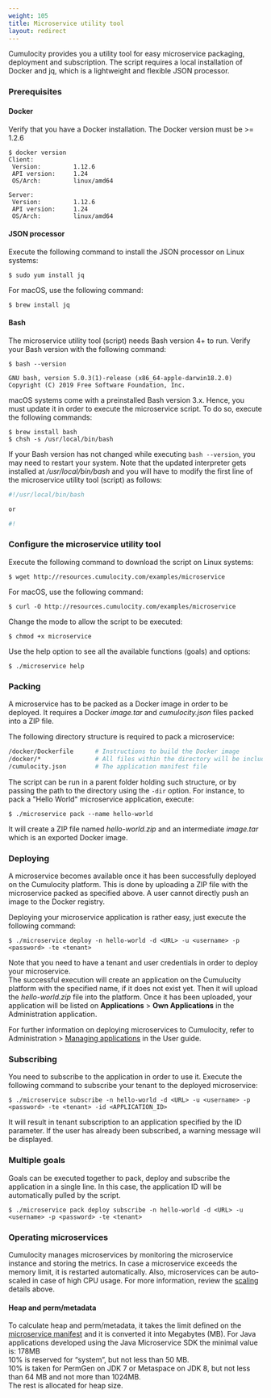```yaml
---
weight: 105
title: Microservice utility tool
layout: redirect
---
```


Cumulocity provides you a utility tool for easy microservice packaging, deployment and subscription. The script requires a local installation of Docker and jq, which is a lightweight and flexible JSON processor.

### Prerequisites

#### Docker

Verify that you have a Docker installation. The Docker version must be >= 1.2.6

```shell
$ docker version
Client:
 Version:         1.12.6
 API version:     1.24
 OS/Arch:         linux/amd64

Server:
 Version:         1.12.6
 API version:     1.24
 OS/Arch:         linux/amd64
```

#### JSON processor

Execute the following command to install the JSON processor on Linux systems:

```shell
$ sudo yum install jq
```

For macOS, use the following command:

```shell
$ brew install jq
```

#### Bash

The microservice utility tool (script) needs Bash version 4+ to run. Verify your Bash version with the following command:

```shell
$ bash --version

GNU bash, version 5.0.3(1)-release (x86_64-apple-darwin18.2.0)
Copyright (C) 2019 Free Software Foundation, Inc.
```

macOS systems come with a preinstalled Bash version 3.x. Hence, you must update it in order to execute the microservice script. To do so, execute the following commands:

```shell
$ brew install bash
$ chsh -s /usr/local/bin/bash
```

If your Bash version has not changed while executing `bash --version`, you may need to restart your system. Note that the updated interpreter gets installed at */usr/local/bin/bash* and you will have to modify the first line of the microservice utility tool (script) as follows:

```bash
#!/usr/local/bin/bash

or

#!
```

### Configure the microservice utility tool

Execute the following command to download the script on Linux systems:

```shell
$ wget http://resources.cumulocity.com/examples/microservice
```

For macOS, use the following command:

```shell
$ curl -O http://resources.cumulocity.com/examples/microservice
```

Change the mode to allow the script to be executed:

```shell
$ chmod +x microservice
```

Use the help option to see all the available functions (goals) and options:

```shell
$ ./microservice help
```

### Packing

A microservice has to be packed as a Docker image in order to be deployed.
It requires a Docker _image.tar_ and _cumulocity.json_ files packed into a ZIP file.

The following directory structure is required to pack a microservice:

```bash
/docker/Dockerfile      # Instructions to build the Docker image
/docker/*               # All files within the directory will be included in the Docker build
/cumulocity.json        # The application manifest file
```

The script can be run in a parent folder holding such structure, or by passing the path to the directory using the `-dir` option. For instance, to pack a "Hello World" microservice application, execute:

```shell
$ ./microservice pack --name hello-world
```

It will create a ZIP file named _hello-world.zip_ and an intermediate _image.tar_ which is an exported Docker image.

### Deploying

A microservice becomes available once it has been successfully deployed on the Cumulocity platform. This is done by uploading a ZIP file with the microservice packed as specified above. A user cannot directly push an image to the Docker registry.

Deploying your microservice application is rather easy, just execute the following command:

```shell
$ ./microservice deploy -n hello-world -d <URL> -u <username> -p <password> -te <tenant>
```

Note that you need to have a tenant and user credentials in order to deploy your microservice.    
The successful execution will create an application on the Cumulucity platform with the specified name, if it does not exist yet. Then it will upload the _hello-world.zip_ file into the platform. Once it has been uploaded, your application will be listed on **Applications** > **Own Applications** in the Administration application.

For further information on deploying microservices to Cumulocity, refer to Administration > [Managing applications](/guides/users-guide/administration#managing-applications) in the User guide.

### Subscribing

You need to subscribe to the application in order to use it. Execute the following command to subscribe your tenant to the deployed microservice:

```shell
$ ./microservice subscribe -n hello-world -d <URL> -u <username> -p <password> -te <tenant> -id <APPLICATION_ID>
```

It will result in tenant subscription to an application specified by the ID parameter. If the user has already been subscribed, a warning message will be displayed.

### Multiple goals

Goals can be executed together to pack, deploy and subscribe the application in a single line. In this case, the application ID will be automatically pulled by the script.

```shell
$ ./microservice pack deploy subscribe -n hello-world -d <URL> -u <username> -p <password> -te <tenant>
```

### Operating microservices

Cumulocity manages microservices by monitoring the microservice instance and storing the metrics. In case a microservice exceeds the memory limit, it is restarted automatically. Also, microservices can be auto-scaled in case of high CPU usage. For more information, review the [scaling](#isolation-levels) details above.

#### Heap and perm/metadata

To calculate heap and perm/metadata, it takes the limit defined on the [microservice manifest](#manifest) and it is converted it into Megabytes (MB). For Java applications developed using the Java Microservice SDK the minimal value is: 178MB <br>
10% is reserved for “system”, but not less than 50 MB. <br>
10% is taken for PermGen on JDK 7 or Metaspace on JDK 8, but not less than 64 MB and not more than 1024MB. <br>
The rest is allocated for heap size.
